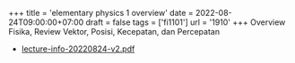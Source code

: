 +++
title = 'elementary physics 1 overview'
date = 2022-08-24T09:00:00+07:00
draft = false
tags = ['fi1101']
url = '1910'
+++
Overview Fisika, Review Vektor, Posisi, Kecepatan, dan Percepatan
<!--more-->

+ [lecture-info-20220824-v2.pdf](https://zenodo.org/doi/10.5281/zenodo.7017836)
